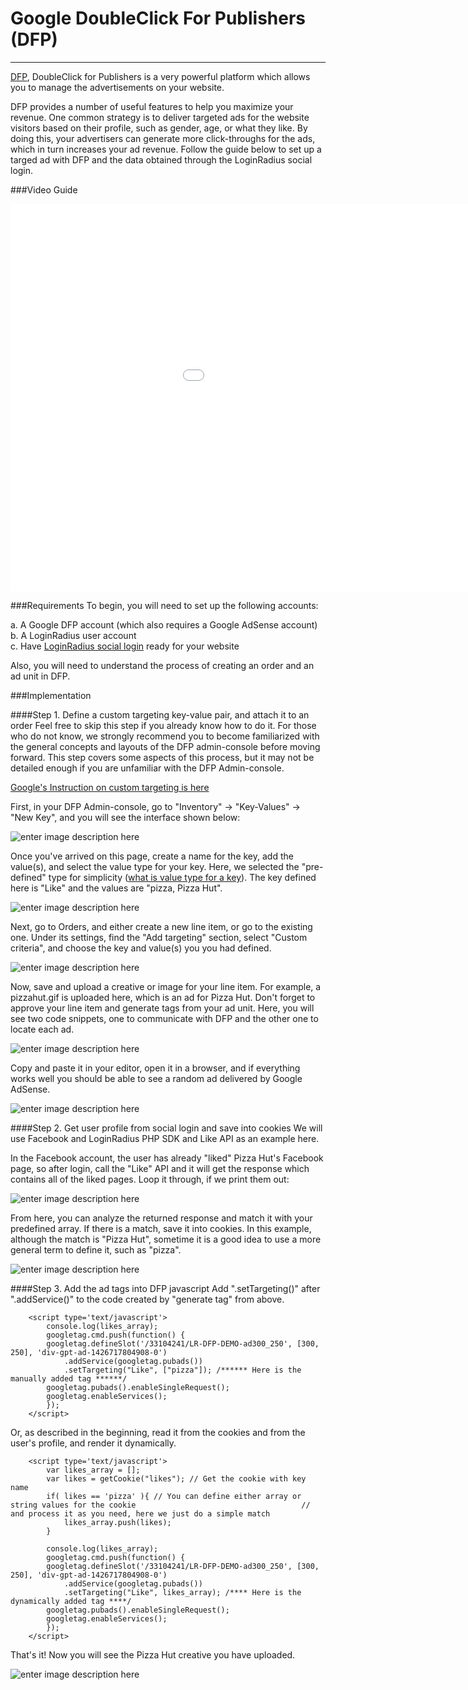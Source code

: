 # Google DoubleClick For Publishers (DFP)

---

[DFP](https://www.google.com/dfp), DoubleClick for Publishers is a very powerful platform which allows you to manage the advertisements on your website.

DFP provides a number of useful features to help you maximize your revenue. One common strategy is to deliver targeted ads for the website visitors based on their profile, such as gender, age, or what they like. By doing this, your advertisers can generate more click-throughs for the ads, which in turn increases your ad revenue. Follow the guide below to set up a targed ad with DFP and the data obtained through the LoginRadius social login.

###Video Guide

<iframe src="//cdn.embedly.com/widgets/media.html?src=https%3A%2F%2Fplayer.vimeo.com%2Fvideo%2F129555193&url=https%3A%2F%2Fplayer.vimeo.com%2Fvideo%2F129555193&image=http%3A%2F%2Fi.vimeocdn.com%2Fvideo%2F521083977_1280.jpg&key=02466f963b9b4bb8845a05b53d3235d7&type=text%2Fhtml&schema=vimeo" width="1152" height="620" scrolling="no" frameborder="0" allowfullscreen=""></iframe>

###Requirements
To begin, you will need to set up the following accounts:

a. A Google DFP account (which also requires a Google AdSense account)  
b. A LoginRadius user account
<br>c. Have [LoginRadius social login](/api/v1/social-login/social-login-overview) ready for your website

Also, you will need to understand the process of creating an order and an ad unit in DFP.

###Implementation

####Step 1. Define a custom targeting key-value pair, and attach it to an order
Feel free to skip this step if you already know how to do it. For those who do not know, we strongly recommend you to become familiarized with the general concepts and layouts of the DFP admin-console before moving forward. This step covers some aspects of this process, but it may not be detailed enough if you are unfamiliar with the DFP Admin-console.

[Google's Instruction on custom targeting is here](https://support.google.com/dfp_sb/answer/2983838?hl=en)

First, in your DFP Admin-console, go to "Inventory" -> "Key-Values" -> "New Key", and you will see the interface shown below:

![enter image description here](https://apidocs.lrcontent.com/images/lr-dfp-custom-targeting_1827758a555d4c8a999.15602040.png)

Once you've arrived on this page, create a name for the key, add the value(s), and select the value type for your key. Here, we selected the "pre-defined" type for simplicity ([what is value type for a key](https://support.google.com/admanager/answer/188092)). The key defined here is "Like" and the values are "pizza, Pizza Hut".

![enter image description here](https://apidocs.lrcontent.com/images/lr-dfp-key-value_1480958a55606c8cc13.41794057.png)

Next, go to Orders, and either create a new line item, or go to the existing one. Under its settings, find the "Add targeting" section, select "Custom criteria", and choose the key and value(s) you you had defined.

![enter image description here](https://apidocs.lrcontent.com/images/lr-dfp-order-settings_3151158a55622064001.43789765.png)

Now, save and upload a creative or image for your line item. For example, a pizzahut.gif is uploaded here, which is an ad for Pizza Hut. Don't forget to approve your line item and generate tags from your ad unit. Here, you will see two code snippets, one to communicate with DFP and the other one to locate each ad.

![enter image description here](https://apidocs.lrcontent.com/images/lr-dfp-generate-tag_1254158a556493b7353.81023699.png)

Copy and paste it in your editor, open it in a browser, and if everything works well you should be able to see a random ad delivered by Google AdSense.

![enter image description here](https://apidocs.lrcontent.com/images/lr-dfp-before-login_616858a55678a23ed2.64292501.png)

####Step 2. Get user profile from social login and save into cookies
We will use Facebook and LoginRadius PHP SDK and Like API as an example here.

In the Facebook account, the user has already "liked" Pizza Hut's Facebook page, so after login, call the "Like" API and it will get the response which contains all of the liked pages. Loop it through, if we print them out:

![enter image description here](https://apidocs.lrcontent.com/images/lr-dfp-like-response_1007058a556aa5b7781.97845061.png)

From here, you can analyze the returned response and match it with your predefined array. If there is a match, save it into cookies. In this example, although the match is "Pizza Hut", sometime it is a good idea to use a more general term to define it, such as "pizza".

![enter image description here](https://apidocs.lrcontent.com/images/lr-dfp-pizza-cookie_2025458a556c3f035b0.58950580.png)

####Step 3. Add the ad tags into DFP javascript
Add ".setTargeting()" after ".addService()" to the code created by "generate tag" from above.

```
    <script type='text/javascript'>
        console.log(likes_array);
        googletag.cmd.push(function() {
        googletag.defineSlot('/33104241/LR-DFP-DEMO-ad300_250', [300, 250], 'div-gpt-ad-1426717804908-0')
            .addService(googletag.pubads())
            .setTargeting("Like", ["pizza"]); /****** Here is the manually added tag ******/
        googletag.pubads().enableSingleRequest();
        googletag.enableServices();
        });
    </script>
```

Or, as described in the beginning, read it from the cookies and from the user's profile, and render it dynamically.

```
    <script type='text/javascript'>
        var likes_array = [];
        var likes = getCookie("likes"); // Get the cookie with key name
        if( likes == 'pizza' ){ // You can define either array or string values for the cookie                                     // and process it as you need, here we just do a simple match
            likes_array.push(likes);
        }

        console.log(likes_array);
        googletag.cmd.push(function() {
        googletag.defineSlot('/33104241/LR-DFP-DEMO-ad300_250', [300, 250], 'div-gpt-ad-1426717804908-0')
            .addService(googletag.pubads())
            .setTargeting("Like", likes_array); /**** Here is the dynamically added tag ****/
        googletag.pubads().enableSingleRequest();
        googletag.enableServices();
        });
    </script>
```

That's it! Now you will see the Pizza Hut creative you have uploaded.

![enter image description here](https://apidocs.lrcontent.com/images/lr-dfp-pizza-ad_1169458a557114b1782.95999229.png)

